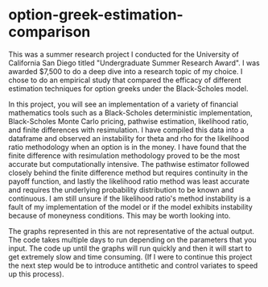 # option-greek-estimation-comparison

This was a summer research project I conducted for the University of California San Diego titled "Undergraduate Summer Research Award".  I was awarded $7,500 to do a deep dive into a research topic of my choice.  I chose to do an empirical study that compared the efficacy of different estimation techniques for option greeks under the Black-Scholes model.

In this project, you will see an implementation of a variety of financial mathematics tools such as a Black-Scholes deterministic implementation, Black-Scholes Monte Carlo pricing, pathwise estimation, likelihood ratio, and finite differences with resimulation.  I have compiled this data into a dataframe and observed an instability for theta and rho for the likelihood ratio methodology when an option is in the money.  I have found that the finite difference with resimulation methodology proved to be the most accurate but computationally intensive.  The pathwise estimator followed closely behind the finite difference method but requires continuity in the payoff function, and lastly the likelihood ratio method was least accurate and requires the underlying probability distribution to be known and continuous.  I am still unsure if the likelihood ratio's method instability is a fault of my implementation of the model or if the model exhibits instability because of moneyness conditions.  This may be worth looking into.

The graphs represented in this are not representative of the actual output.  The code takes multiple days to run depending on the parameters that you input.  The code up until the graphs will run quickly and then it will start to get extremely slow and time consuming. (If I were to continue this project the next step would be to introduce antithetic and control variates to speed up this process).
